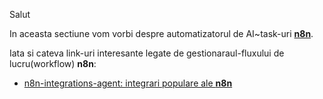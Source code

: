 Salut

In aceasta sectiune vom vorbi despre automatizatorul de AI~task-uri [**n8n**](https://n8n.io/?ps_partner_key=ZWFiZDIyYjkwZTFl&ps_xid=gqAcG3dsMnmZnm&gsxid=gqAcG3dsMnmZnm&gspk=ZWFiZDIyYjkwZTFl&gad_source=1).

Iata si cateva link-uri interesante legate de gestionaraul-fluxului de lucru(workflow) **n8n**:

 - [n8n-integrations-agent: integrari populare ale **n8n**](https://n8n.io/integrations/agent/)
